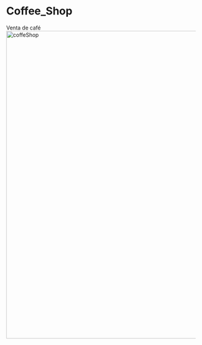 # Coffee_Shop
Venta de café
<img width="819" alt="coffeShop" src="https://user-images.githubusercontent.com/90072739/209375837-2eeee1e0-1a17-482f-9887-5167909caa4e.png">
